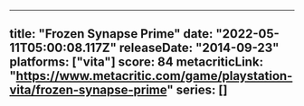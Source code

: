 
---
title: "Frozen Synapse Prime"
date: "2022-05-11T05:00:08.117Z"
releaseDate: "2014-09-23"
platforms: ["vita"]
score: 84
metacriticLink: "https://www.metacritic.com/game/playstation-vita/frozen-synapse-prime"
series: []
---
